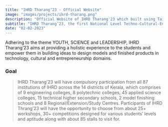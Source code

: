 ```yaml
---
title: "IHRD Tharang’23 - Official Website"
image: "images/projects/ihrd-tharang.png"
description: "Official Website of IHRD Tharang'23 which built using TailwindCSS, styled-components, React.JS a JavaScript library for JavaScript. developed by Alwin John"
subtitle: "IHRD Tharang’23, the first National Level Techno-Cultural-Entrepreneurial event organized by the Institute of Human Resources Development (IHRD)."
date: "02-02-2023"
---
```


Adhering to the theme YOUTH, SCIENCE and LEADERSHIP, IHRD Tharang’23 aims at providing a holistic experience to the students and empower them in building ideas to design models and finished products in technology, cultural and entrepreneurship domains.

### Goal

> IHRD Tharang’23 will have compulsory participation from all 87 institutions of IHRD across the 14 districts of Kerala, which comprises of 9 engineering colleges, 8 polytechnic colleges, 45 applied science colleges, 15 technical higher secondary schools, 2 model finishing schools and 8 Regional/Extension/Study Centres. Participants of IHRD Thrang’23 will have the opportunity to choose from about 25+ workshops, 30+ competitions designed for various students’ levels and aptitude along with about 85 stalls to visit for.